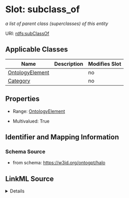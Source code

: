 

# Slot: subclass_of


_a list of parent class (superclasses) of this entity_



URI: [rdfs:subClassOf](http://www.w3.org/2000/01/rdf-schema#subClassOf)



<!-- no inheritance hierarchy -->





## Applicable Classes

| Name | Description | Modifies Slot |
| --- | --- | --- |
| [OntologyElement](OntologyElement.md) |  |  no  |
| [Category](Category.md) |  |  no  |







## Properties

* Range: [OntologyElement](OntologyElement.md)

* Multivalued: True





## Identifier and Mapping Information







### Schema Source


* from schema: https://w3id.org/ontogpt/halo




## LinkML Source

<details>
```yaml
name: subclass_of
description: a list of parent class (superclasses) of this entity
from_schema: https://w3id.org/ontogpt/halo
rank: 1000
slot_uri: rdfs:subClassOf
multivalued: true
alias: subclass_of
domain_of:
- OntologyElement
range: OntologyElement

```
</details>